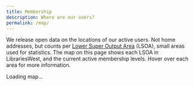 ```yaml
---
title: Membership
description: Where are our users?
permalink: /map/
---
```


We release open data on the locations of our active users. Not home addresses, but counts per [Lower Super Output Area](https://www.ons.gov.uk/methodology/geography/ukgeographies/censusgeography#super-output-area-soa) (LSOA), small areas used for statistics. The map on this page shows each LSOA in LibrariesWest, and the current active membership levels. Hover over each area for more information.

<div id="map-loader">Loading map...</div>

<div id="map"></div>
